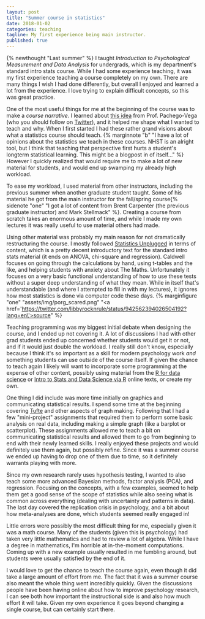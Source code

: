 ```yaml
---
layout: post
title: "Summer course in statistics"
date: 2018-01-02
categories: teaching
tagline: My first experience being main instructor.
published: true
---
```


{% newthought "Last summer" %} I taught _Introduction to Psychological Measurement and Data Analysis_ for undergrads, which is my department's standard intro stats course. While I had some experience teaching, it was my first experience teaching a course completely on my own. There are many things I wish I had done differently, but overall I enjoyed and learned a lot from the experience. I love trying to explain difficult concepts, so this was great practice.

One of the most useful things for me at the beginning of the course was to make a _course narrative_. I learned about [this idea](https://www.universityaffairs.ca/career-advice/career-advice-article/syllabus-writing-storytelling/) from Prof. Pachego-Vega (who you should follow on [Twitter](https://twitter.com/raulpacheco)), and it helped me shape what I wanted to teach and why. When I first started I had these rather grand visions about what a statistics course should teach.
{% marginnote "b" "I have a lot of opinions about the statistics we teach in these courses. NHST is an alright tool, but I think that teaching that perspective first hurts a student's longterm statistical learning. This might be a blogpost in of itself..." %} However I quickly realized that would require me to make a lot of new material for students, and would end up swamping my already high workload.

To ease my workload, I used material from other instructors, including the previous summer when another graduate student taught. Some of his material he got from the main instructor for the fall/spring course{% sidenote "one" "I got a lot of content from Brent Carpenter (the previous graduate instructor) and Mark Stellmack" %}. Creating a course from scratch takes an enormous amount of time, and while I made my own lectures it was really useful to use material others had made.

Using other material was probably my main reason for not dramatically restructuring the course. I mostly followed [Statistics Unplugged](https://www.amazon.com/Statistics-Unplugged-Sally-Caldwell/dp/0840029438) in terms of content, which is a pretty decent introductory text for the standard intro stats material (it ends on ANOVA, chi-square and regression). Caldwell focuses on going through the calculations by hand, using t-tables and the like, and helping students with anxiety about The Maths. Unfortunately it focuses on a very basic functional understanding of how to use these tests without a super deep understanding of what they mean. While in itself that's understandable (and where I attempted to fill in with my lectures), it ignores how most statistics is done via computer code these days.
{% marginfigure "one" "assets/img/porg_scared.png" "<a href=\'https://twitter.com/libbyrocknrule/status/942562394026504192?lang=en\'>source</a>" %}

Teaching programming was my biggest initial debate when designing the course, and I ended up not covering it. A lot of discussions I had with other grad students ended up concerned whether students would get it or not, and if it would just double the workload. I really still don't know, especially because I think it's so important as a skill for modern psychology work *and* something students can use outside of the course itself. If given the chance to teach again I likely will want to incorporate some programming at the expense of other content, possibly using material from the [R for data science](http://r4ds.had.co.nz/) or [Intro to Stats and Data Science via R](http://moderndive.com/index.html) online texts, or create my own.

One thing I did include was more time initially on graphics and communicating statistical results. I spend some time at the beginning covering [Tufte](https://www.sfu.ca/cmns/courses/2012/801/1-Readings/Tufte%20Visual%20and%20Statistical%20Thinking.pdf) and other aspects of graph making. Following that I had a few "mini-project" assignments that required them to perform some basic analysis on real data, including making a simple graph (like a barplot or scatterplot). These assignments allowed me to teach a bit on communicating statistical results and allowed them to go from beginning to end with their newly learned skills. I really enjoyed these projects and would definitely use them again, but possibly refine. Since it was a summer course we ended up having to drop one of them due to time, so it definitely warrants playing with more.

Since my own research rarely uses hypothesis testing, I wanted to also teach some more advanced Bayesian methods, factor analysis (PCA), and regression. Focusing on the concepts, with a few examples, seemed to help them get a good sense of the scope of statistics while also seeing what is common across everything (dealing with uncertainty and patterns in data). The last day covered the replication crisis in psychology, and a bit about how meta-analyses are done, which students seemed really engaged in!

Little errors were possibly the most difficult thing for me, especially given it was a math course. Many of the students (given this is psychology) had taken very little mathematics and had to review a lot of algebra. While I have a degree in mathematics, I'm horrible at in-the-moment computations. Coming up with a new example usually resulted in me fumbling around, but students were usually satisfied by the end of it.

I would love to get the chance to teach the course again, even though it did take a large amount of effort from me. The fact that it was a summer course also meant the whole thing went incredibly quickly. Given the discussions people have been having online about how to improve psychology research, I can see both how important the instructional side is and also how much effort it will take. Given my own experience it goes beyond changing a single course, but can certainly start there.
